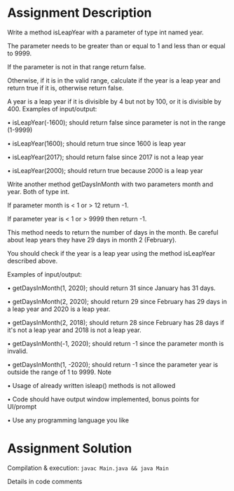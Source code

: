 # Assignment Description

Write a method isLeapYear with a parameter of type int named year.

The parameter needs to be greater than or equal to 1 and less than or equal to 9999.

If the parameter is not in that range return false.


Otherwise, if it is in the valid range, calculate if the year is a leap year and return true if it is, otherwise
return false.


A year is a leap year if it is divisible by 4 but not by 100, or it is divisible by 400.
Examples of input/output:

• isLeapYear(-1600); should return false since parameter is not in the range (1-9999)

• isLeapYear(1600); should return true since 1600 is leap year

• isLeapYear(2017); should return false since 2017 is not a leap year

• isLeapYear(2000); should return true because 2000 is a leap year


Write another method getDaysInMonth with two parameters month and year. Both of type int.

If parameter month is < 1 or > 12 return -1.

If parameter year is < 1 or > 9999 then return -1.

This method needs to return the number of days in the month. Be careful about leap years they have
29 days in month 2 (February).

You should check if the year is a leap year using the method isLeapYear described above.


Examples of input/output:

• getDaysInMonth(1, 2020); should return 31 since January has 31 days.

• getDaysInMonth(2, 2020); should return 29 since February has 29 days in a leap year and
2020 is a leap year.

• getDaysInMonth(2, 2018); should return 28 since February has 28 days if it's not a leap year
and 2018 is not a leap year.

• getDaysInMonth(-1, 2020); should return -1 since the parameter month is invalid.

• getDaysInMonth(1, -2020); should return -1 since the parameter year is outside the range of
1 to 9999.
Note


• Usage of already written isleap() methods is not allowed

• Code should have output window implemented, bonus points for UI/prompt 

• Use any programming language you like


# Assignment Solution


Compilation & execution: `javac Main.java && java Main`

Details in code comments
